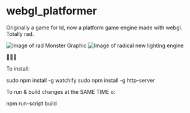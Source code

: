 # webgl_platformer
Originally a game for ld, now a platform game engine made with webgl. Totally rad.

![Image of rad Monster Graphic](http://i.imgur.com/4dMgfNY.png)
![Image of radical new lighting engine](http://i.imgur.com/z8iBM1U.png)

:city_sunset::saxophone::notes:

To install:

  sudo npm install -g watchify
  sudo npm install -g http-server

To run & build changes at the SAME TIME o:

  npm run-script build
